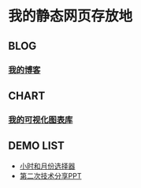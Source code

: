 # 我的静态网页存放地

## BLOG

### [我的博客](../)

## CHART

### [我的可视化图表库](/charts/index.html)

## DEMO LIST

 - [小时和月份选择器](/demo/testDateComponent.html)
 - [第二次技术分享PPT](/demo/share-ppt@2/page1.html)